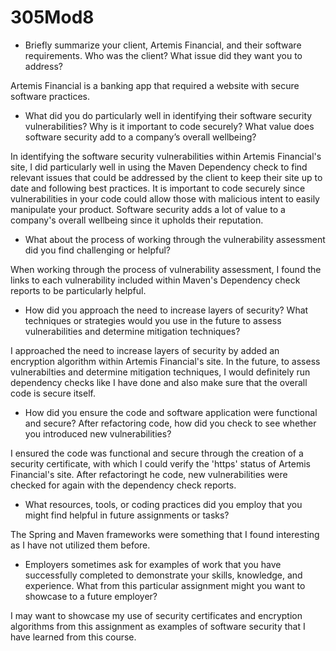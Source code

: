 # 305Mod8

- Briefly summarize your client, Artemis Financial, and their software requirements. Who was the client? What issue did they want you to address?

Artemis Financial is a banking app that required a website with secure software practices. 

- What did you do particularly well in identifying their software security vulnerabilities? Why is it important to code securely? What value does software security add to a company’s overall wellbeing?

In identifying the software security vulnerabilities within Artemis Financial's site, I did particularly well in using the Maven Dependency check to find relevant issues that could be addressed by the client to keep their site up to date and following best practices. It is important to code securely since vulnerabilities in your code could allow those with malicious intent to easily manipulate your product. Software security adds a lot of value to a company's overall wellbeing since it upholds their reputation. 

- What about the process of working through the vulnerability assessment did you find challenging or helpful?

When working through the process of vulnerability assessment, I found the links to each vulnerability included within Maven's Dependency check reports to be particularly helpful. 

- How did you approach the need to increase layers of security? What techniques or strategies would you use in the future to assess vulnerabilities and determine mitigation techniques?

I approached the need to increase layers of security by added an encryption algorithm within Artemis Financial's site. In the future, to assess vulnerabilties and determine mitigation techniques, I would definitely run dependency checks like I have done and also make sure that the overall code is secure itself. 

- How did you ensure the code and software application were functional and secure? After refactoring code, how did you check to see whether you introduced new vulnerabilities?

I ensured the code was functional and secure through the creation of a security certificate, with which I could verify the 'https' status of Artemis Financial's site. After refactoringt he code, new vulnerabilities were checked for again with the dependency check reports. 

- What resources, tools, or coding practices did you employ that you might find helpful in future assignments or tasks?

The Spring and Maven frameworks were something that I found interesting as I have not utilized them before. 

- Employers sometimes ask for examples of work that you have successfully completed to demonstrate your skills, knowledge, and experience. What from this particular assignment might you want to showcase to a future employer?

I may want to showcase my use of security certificates and encryption algorithms from this assignment as examples of software security that I have learned from this course. 
